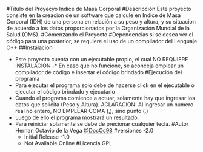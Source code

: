 #Titulo del Proyecyo
Indice de Masa Corporal
#Descripción
Este proyecto consiste en la creacion de un software que calcule en Indice de Masa Corporal (IDH) de una persona en relación a su peso y altura, y su situacion de acuerdo a los datos proporcionados por la Organización Mundial de la Salud (OMS).
#Comenzando el Proyecto
#Dependencias
si se desea ver el código para una posterior, se requiere el uso de un compilador del Lenguaje C++
##Instalacion
- Este proyecto cuenta con un ejecutable propio, el cual NO REQUIERE INSTALACION
-* En caso que no funcione, se aconceja emplear un compilador de código e insertar el código brindado
#Ejecución del programa
- Para ejecutar el programa solo debe de hacerse click en el ejecutable o ejecutar el código brindado y ejecutarlo
- Cuando el programa comience a actuar, solamente hay que ingresar los datos que solicita (Peso y Altura). 
ACLARACION: Al ingresar un numero real no entero, NO EMPLEAR COMA (,), sino punto (.)
- Luego de ello el programa mostrará un resultado. 
- Para reiniciar solamente se debe de precionar cualquier tecla. 
#Autor
Hernan Octavio de la Vega [@DocOc98](h.o.delavega@gmail.com)
#versiones
-2.0
  - Initial Release
-1.0
  - Not Available Online
#Licencia 
GPL
